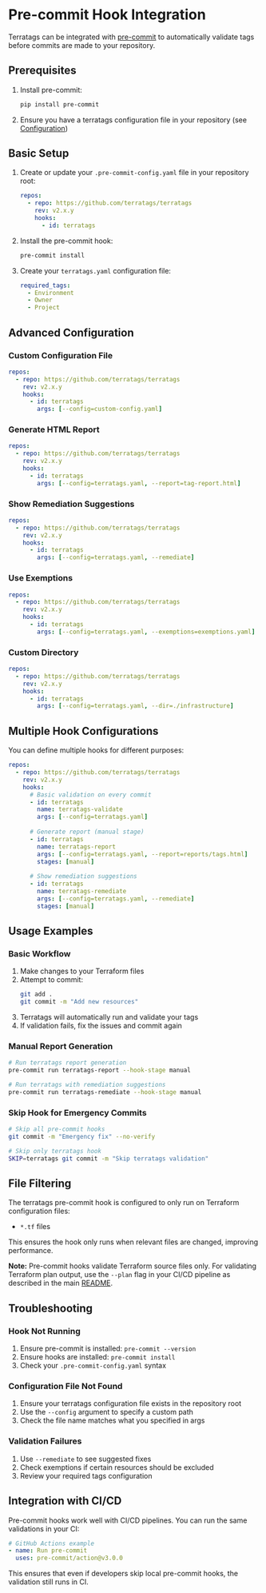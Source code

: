 # Pre-commit Hook Integration

Terratags can be integrated with [pre-commit](https://pre-commit.com/) to automatically validate tags before commits are made to your repository.

## Prerequisites

1. Install pre-commit:
   ```bash
   pip install pre-commit
   ```

2. Ensure you have a terratags configuration file in your repository (see [Configuration](../README.md#configuration))

## Basic Setup

1. Create or update your `.pre-commit-config.yaml` file in your repository root:

   ```yaml
   repos:
     - repo: https://github.com/terratags/terratags
       rev: v2.x.y 
       hooks:
         - id: terratags
   ```

2. Install the pre-commit hook:
   ```bash
   pre-commit install
   ```

3. Create your `terratags.yaml` configuration file:
   ```yaml
   required_tags:
     - Environment
     - Owner
     - Project
   ```

## Advanced Configuration

### Custom Configuration File

```yaml
repos:
  - repo: https://github.com/terratags/terratags
    rev: v2.x.y
    hooks:
      - id: terratags
        args: [--config=custom-config.yaml]
```

### Generate HTML Report

```yaml
repos:
  - repo: https://github.com/terratags/terratags
    rev: v2.x.y
    hooks:
      - id: terratags
        args: [--config=terratags.yaml, --report=tag-report.html]
```



### Show Remediation Suggestions

```yaml
repos:
  - repo: https://github.com/terratags/terratags
    rev: v2.x.y
    hooks:
      - id: terratags
        args: [--config=terratags.yaml, --remediate]
```

### Use Exemptions

```yaml
repos:
  - repo: https://github.com/terratags/terratags
    rev: v2.x.y
    hooks:
      - id: terratags
        args: [--config=terratags.yaml, --exemptions=exemptions.yaml]
```

### Custom Directory

```yaml
repos:
  - repo: https://github.com/terratags/terratags
    rev: v2.x.y
    hooks:
      - id: terratags
        args: [--config=terratags.yaml, --dir=./infrastructure]
```

## Multiple Hook Configurations

You can define multiple hooks for different purposes:

```yaml
repos:
  - repo: https://github.com/terratags/terratags
    rev: v2.x.y
    hooks:
      # Basic validation on every commit
      - id: terratags
        name: terratags-validate
        args: [--config=terratags.yaml]
      
      # Generate report (manual stage)
      - id: terratags
        name: terratags-report
        args: [--config=terratags.yaml, --report=reports/tags.html]
        stages: [manual]
      
      # Show remediation suggestions
      - id: terratags
        name: terratags-remediate
        args: [--config=terratags.yaml, --remediate]
        stages: [manual]
```

## Usage Examples

### Basic Workflow

1. Make changes to your Terraform files
2. Attempt to commit:
   ```bash
   git add .
   git commit -m "Add new resources"
   ```
3. Terratags will automatically run and validate your tags
4. If validation fails, fix the issues and commit again

### Manual Report Generation

```bash
# Run terratags report generation
pre-commit run terratags-report --hook-stage manual

# Run terratags with remediation suggestions
pre-commit run terratags-remediate --hook-stage manual
```

### Skip Hook for Emergency Commits

```bash
# Skip all pre-commit hooks
git commit -m "Emergency fix" --no-verify

# Skip only terratags hook
SKIP=terratags git commit -m "Skip terratags validation"
```

## File Filtering

The terratags pre-commit hook is configured to only run on Terraform configuration files:
- `*.tf` files

This ensures the hook only runs when relevant files are changed, improving performance.

**Note:** Pre-commit hooks validate Terraform source files only. For validating Terraform plan output, use the `--plan` flag in your CI/CD pipeline as described in the main [README](../README.md#integration-with-cicd).

## Troubleshooting

### Hook Not Running

1. Ensure pre-commit is installed: `pre-commit --version`
2. Ensure hooks are installed: `pre-commit install`
3. Check your `.pre-commit-config.yaml` syntax

### Configuration File Not Found

1. Ensure your terratags configuration file exists in the repository root
2. Use the `--config` argument to specify a custom path
3. Check the file name matches what you specified in args

### Validation Failures

1. Use `--remediate` to see suggested fixes
2. Check exemptions if certain resources should be excluded
3. Review your required tags configuration

## Integration with CI/CD

Pre-commit hooks work well with CI/CD pipelines. You can run the same validations in your CI:

```yaml
# GitHub Actions example
- name: Run pre-commit
  uses: pre-commit/action@v3.0.0
```

This ensures that even if developers skip local pre-commit hooks, the validation still runs in CI.
